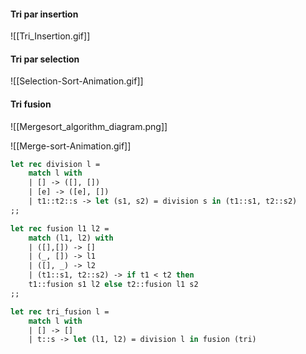 #### Tri par insertion
![[Tri_Insertion.gif]]

#### Tri par selection
![[Selection-Sort-Animation.gif]]

#### Tri fusion
![[Mergesort_algorithm_diagram.png]]

![[Merge-sort-Animation.gif]]
```OCaml
let rec division l = 
	match l with
	| [] -> ([], [])
	| [e] -> ([e], [])
	| t1::t2::s -> let (s1, s2) = division s in (t1::s1, t2::s2)
;;

let rec fusion l1 l2 =
	match (l1, l2) with
	| ([],[]) -> []
	| (_, []) -> l1
	| ([], _) -> l2
	| (t1::s1, t2::s2) -> if t1 < t2 then 
	t1::fusion s1 l2 else t2::fusion l1 s2
;;

let rec tri_fusion l = 
	match l with
	| [] -> []
	| t::s -> let (l1, l2) = division l in fusion (tri)
				


```
